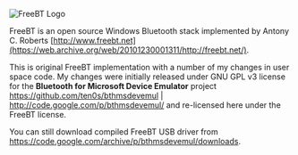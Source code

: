 ![FreeBT Logo](docs/logo.gif)

FreeBT is an open source Windows Bluetooth stack implemented by Antony C. Roberts [http://www.freebt.net](https://web.archive.org/web/20101230001311/http://freebt.net/).

This is original FreeBT implementation with a number of my changes in user space code.
My changes were initially released under GNU GPL v3 license for the
**Bluetooth for Microsoft Device Emulator** project
https://github.com/ten0s/bthmsdevemul | http://code.google.com/p/bthmsdevemul/ and
re-licensed here under the FreeBT license.

You can still download compiled FreeBT USB driver from https://code.google.com/archive/p/bthmsdevemul/downloads.
